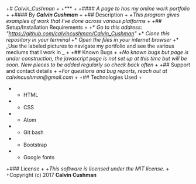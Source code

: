 +# _Calvin_Cushman_
 +
 +***
 +
 +#### _A page to hos my online work portfolio_
 +
 +#### By _**Calvin Cushman**_
 +
 +## Description
 +
 +_This program gives examples of work that I've done across various platforms_
 +
 +## Setup/Installation Requirements
 +
 +* _Go to this address: "https://github.com/calvincushman/Calvin_Cushman"_
 +* _Clone this repository in your terminal_
 +* _Open the files in your internet browser_
 +* _Use the labeled pictures to navigate my portfolio and see the various mediums that I work in _
 +
 +## Known Bugs
 +
 +_No known bugs but page is under construction, the javascript page is not set up at this time but will be soon. New pieces to be added regularly so check back often_
 +
 +## Support and contact details
 +
 +_For questions and bug reports, reach out at calvincushman@gmail.com_
 +
 +## Technologies Used
 +
 + * HTML
 + * CSS
 + * Atom
 + * Git bash
 + * Bootstrap
 + * Google fonts

 +### License
 +
 +*This software is licensed under the MIT license.*
 +
 +Copyright (c) 2017 **Calvin Cushman**
